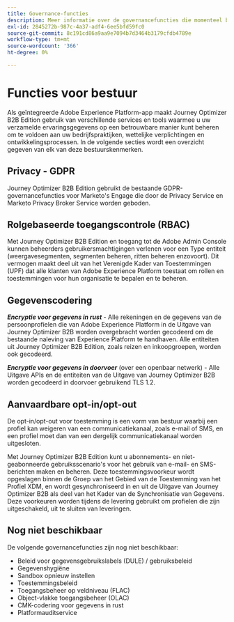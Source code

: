 ```yaml
---
title: Governance-functies
description: Meer informatie over de governancefuncties die momenteel beschikbaar zijn in Journey Optimizer B2B Edition.
exl-id: 2845272b-987c-4a37-adf4-6ee5bfd59fc0
source-git-commit: 8c191cd86a9aa9e7094b7d3464b3179cfdb4789e
workflow-type: tm+mt
source-wordcount: '366'
ht-degree: 0%

---
```


# Functies voor bestuur

Als geïntegreerde Adobe Experience Platform-app maakt Journey Optimizer B2B Edition gebruik van verschillende services en tools waarmee u uw verzamelde ervaringsgegevens op een betrouwbare manier kunt beheren om te voldoen aan uw bedrijfspraktijken, wettelijke verplichtingen en ontwikkelingsprocessen. In de volgende secties wordt een overzicht gegeven van elk van deze bestuurskenmerken.

## Privacy - GDPR

Journey Optimizer B2B Edition gebruikt de bestaande GDPR-governancefuncties voor Marketo&#39;s Engage die door de Privacy Service en Marketo Privacy Broker Service worden geboden.

## Rolgebaseerde toegangscontrole (RBAC)

Met Journey Optimizer B2B Edition en toegang tot de Adobe Admin Console kunnen beheerders gebruikersmachtigingen verlenen voor een Type entiteit (weergavesegmenten, segmenten beheren, ritten beheren enzovoort). Dit vermogen maakt deel uit van het Verenigde Kader van Toestemmingen (UPF) dat alle klanten van Adobe Experience Platform toestaat om rollen en toestemmingen voor hun organisatie te bepalen en te beheren.

## Gegevenscodering

**_Encryptie voor gegevens in rust_** - Alle rekeningen en de gegevens van de persoonprofielen die van Adobe Experience Platform in de Uitgave van Journey Optimizer B2B worden overgebracht worden gecodeerd om de bestaande naleving van Experience Platform te handhaven. Alle entiteiten uit Journey Optimizer B2B Edition, zoals reizen en inkoopgroepen, worden ook gecodeerd.

**_Encryptie voor gegevens in doorvoer_** (over een openbaar netwerk) - Alle Uitgave APIs en de entiteiten van de Uitgave van Journey Optimizer B2B worden gecodeerd in doorvoer gebruikend TLS 1.2.

## Aanvaardbare opt-in/opt-out

De opt-in/opt-out voor toestemming is een vorm van bestuur waarbij een profiel kan weigeren van een communicatiekanaal, zoals e-mail of SMS, en een profiel moet dan van een dergelijk communicatiekanaal worden uitgesloten.

Met Journey Optimizer B2B Edition kunt u abonnements- en niet-geabonneerde gebruiksscenario&#39;s voor het gebruik van e-mail- en SMS-berichten maken en beheren. Deze toestemmingsvoorkeur wordt opgeslagen binnen de Groep van het Gebied van de Toestemming van het Profiel XDM, en wordt gesynchroniseerd in en uit de Uitgave van Journey Optimizer B2B als deel van het Kader van de Synchronisatie van Gegevens. Deze voorkeuren worden tijdens de levering gebruikt om profielen die zijn uitgeschakeld, uit te sluiten van leveringen.

## Nog niet beschikbaar

De volgende governancefuncties zijn nog niet beschikbaar:

* Beleid voor gegevensgebruikslabels (DULE) / gebruiksbeleid
* Gegevenshygiëne
* Sandbox opnieuw instellen
* Toestemmingsbeleid
* Toegangsbeheer op veldniveau (FLAC)
* Object-vlakke toegangsbeheer (OLAC)
* CMK-codering voor gegevens in rust
* Platformauditservice
